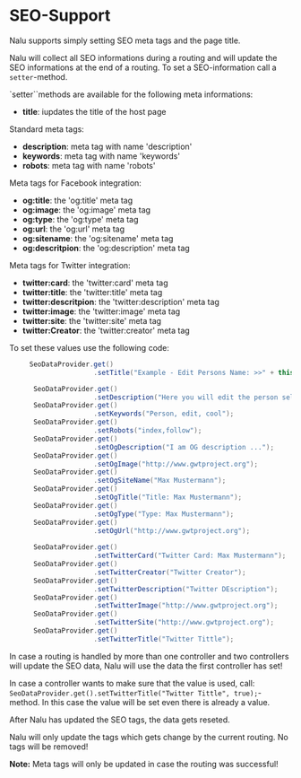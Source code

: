 # SEO-Support

Nalu supports simply setting SEO meta tags and the page title.

Nalu will collect all SEO informations during a routing and will update the SEO informations at the end of a routing. To set a SEO-information call a `setter`-method.

`setter``methods are available for the following meta informations:

* **title**: iupdates the title of the host page

Standard meta tags:

* **description**: meta tag with name 'description'
* **keywords**: meta tag with name 'keywords'
* **robots**: meta tag with name 'robots'

Meta tags for Facebook integration:

* **og:title**: the 'og:title' meta tag
* **og:image**: the 'og:image' meta tag
* **og:type**: the 'og:type' meta tag
* **og:url**: the 'og:url' meta tag
* **og:sitename**: the 'og:sitename' meta tag
* **og:descritpion**: the 'og:description' meta tag

Meta tags for Twitter integration:

* **twitter:card**: the 'twitter:card' meta tag
* **twitter:title**: the 'twitter:title' meta tag
* **twitter:descritpion**: the 'twitter:description' meta tag
* **twitter:image**: the 'twitter:image' meta tag
* **twitter:site**: the 'twitter:site' meta tag
* **twitter:Creator**: the 'twitter:creator' meta tag

To set these values use the following code:

```java
     SeoDataProvider.get()
                     .setTitle("Example - Edit Persons Name: >>" + this.person.getName() + ", " + this.person.getFirstName());

      SeoDataProvider.get()
                     .setDescription("Here you will edit the person selected from the result list");
      SeoDataProvider.get()
                     .setKeywords("Person, edit, cool");
      SeoDataProvider.get()
                     .setRobots("index,follow");
      SeoDataProvider.get()
                     .setOgDescription("I am OG description ...");
      SeoDataProvider.get()
                     .setOgImage("http://www.gwtproject.org");
      SeoDataProvider.get()
                     .setOgSiteName("Max Mustermann");
      SeoDataProvider.get()
                     .setOgTitle("Title: Max Mustermann");
      SeoDataProvider.get()
                     .setOgType("Type: Max Mustermann");
      SeoDataProvider.get()
                     .setOgUrl("http://www.gwtproject.org");
                     
      SeoDataProvider.get()
                     .setTwitterCard("Twitter Card: Max Mustermann");
      SeoDataProvider.get()
                     .setTwitterCreator("Twitter Creator");
      SeoDataProvider.get()
                     .setTwitterDescription("Twitter DEscription");
      SeoDataProvider.get()
                     .setTwitterImage("http://www.gwtproject.org");
      SeoDataProvider.get()
                     .setTwitterSite("http://www.gwtproject.org");
      SeoDataProvider.get()
                     .setTwitterTitle("Twitter Tittle");
```

In case a routing is handled by more than one controller and two controllers will update the SEO data, Nalu will use the data the first controller has set!

In case a controller wants to make sure that the value is used, call: ` SeoDataProvider.get().setTwitterTitle("Twitter Tittle", true);`-method. In this case the value will be set even there is already a value.

After Nalu has updated the SEO tags, the data gets reseted. 

Nalu will only update the tags which gets change by the current routing. No tags will be removed!

**Note:**
Meta tags will only be updated in case the routing was successful!